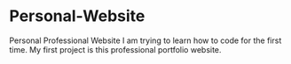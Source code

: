# Personal-Website
Personal Professional Website
I am trying to learn how to code for the first time.
My first project is this professional portfolio website.
